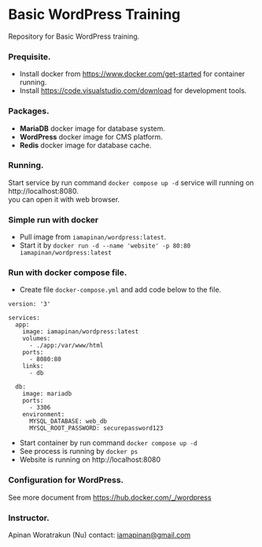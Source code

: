 # Basic WordPress Training

Repository for Basic WordPress training.  

### Prequisite.
- Install docker from https://www.docker.com/get-started for container running.
- Install https://code.visualstudio.com/download for development tools.

### Packages.
- **MariaDB** docker image for database system.
- **WordPress** docker image for CMS platform.
- **Redis** docker image for database cache.

### Running.
Start service by run command `docker compose up -d` service will running on http://localhost:8080.   
you can open it with web browser.

### Simple run with docker
- Pull image from `iamapinan/wordpress:latest`.  
- Start it by `docker run -d --name 'website' -p 80:80 iamapinan/wordpress:latest`

### Run with docker compose file.  
- Create file `docker-compose.yml` and add code below to the file.

```
version: '3'

services:
  app:
    image: iamapinan/wordpress:latest
    volumes:
      - ./app:/var/www/html
    ports:
      - 8080:80
    links:
      - db

  db:
    image: mariadb
    ports:
      - 3306
    environment:
      MYSQL_DATABASE: web_db
      MYSQL_ROOT_PASSWORD: securepassword123
```
- Start container by run command `docker compose up -d`
- See process is running by `docker ps`
- Website is running on http://localhost:8080

### Configuration for WordPress.
See more document from https://hub.docker.com/_/wordpress

### Instructor.  
Apinan Woratrakun (Nu)
contact: iamapinan@gmail.com